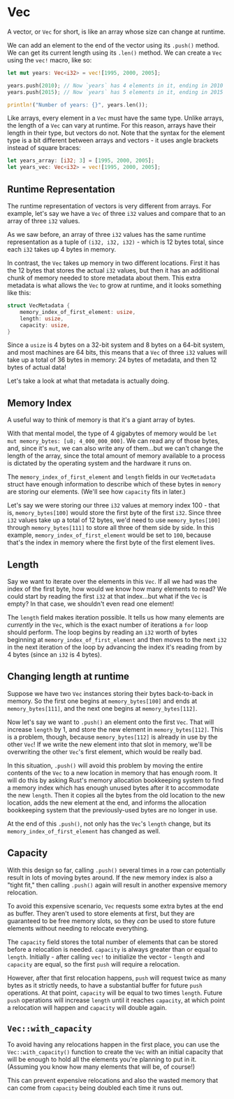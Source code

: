 # Vec

A vector, or `Vec` for short, is like an array whose size can change at runtime.

We can add an element to the end of the vector using its `.push()` method. We 
can get its current length using its `.len()` method.  We can create a `Vec` 
using the `vec!` macro, like so:

```rust
let mut years: Vec<i32> = vec![1995, 2000, 2005];

years.push(2010); // Now `years` has 4 elements in it, ending in 2010
years.push(2015); // Now `years` has 5 elements in it, ending in 2015

println!("Number of years: {}", years.len());
```

Like arrays, every element in a `Vec` must have the same type. Unlike arrays,
the length of a `Vec` can vary at runtime. For this reason, arrays have their
length in their type, but vectors do not. Note that the syntax for the element
type is a bit different between arrays and vectors - it uses angle brackets
instead of square braces:

```rust
let years_array: [i32; 3] = [1995, 2000, 2005];
let years_vec: Vec<i32> = vec![1995, 2000, 2005];
```

## Runtime Representation

The runtime representation of vectors is very different from arrays.
For example, let's say we have a `Vec` of three `i32` values and compare that
to an array of three `i32` values.

As we saw before, an array of three `i32` values has the same runtime 
representation as a tuple of `(i32, i32, i32)` - which is 12 bytes total, since
each `i32` takes up 4 bytes in memory.

In contrast, the `Vec` takes up memory in two different locations. First it
has the 12 bytes that stores the actual `i32` values, but then it has an 
additional chunk of memory needed to store metadata about them. This extra
metadata is what allows the `Vec` to grow at runtime, and it looks something
like this:

```rust
struct VecMetadata {
    memory_index_of_first_element: usize,
    length: usize,
    capacity: usize,
}
```

Since a `usize` is 4 bytes on a 32-bit system and 8 bytes on a 64-bit system,
and most machines are 64 bits, this means that a `Vec` of three `i32` values
will take up a total of 36 bytes in memory: 24 bytes of metadata, and then
12 bytes of actual data!

Let's take a look at what that metadata is actually doing.

## Memory Index

A useful way to think of memory is that it's a giant array of bytes. 

With that mental model, the type of 4 gigabytes of memory would be
`let mut memory_bytes: [u8; 4_000_000_000]`. We can read any of those bytes, and,
since it's `mut`, we can also write any of them...but we can't change the length
of the array, since the total amount of memory available to a process is 
dictated by the operating system and the hardware it runs on.

The `memory_index_of_first_element` and `length` fields in our `VecMetadata` 
struct have enough information to describe which of these bytes in `memory`
are storing our elements. (We'll see how `capacity` fits in later.)

Let's say we were storing our three `i32` values at memory index 100 - that is,
`memory_bytes[100]` would store the first byte of the first `i32`. Since three
`i32` values take up a total of 12 bytes, we'd need to use `memory_bytes[100]`
through `memory_bytes[111]` to store all three of them side by side. In this
example, `memory_index_of_first_element` would be set to `100`, because that's
the index in memory where the first byte of the first element lives.

## Length

Say we want to iterate over the elements in this `Vec`. If all we had was the
index of the first byte, how would we know how many elements to read? We could
start by reading the first `i32` at that index...but what if the `Vec` is empty?
In that case, we shouldn't even read one element!

The `length` field makes iteration possible. It tells us how many elements
are *currently* in the `Vec`, which is the exact number of iterations a `for` 
loop should perform. The loop begins by reading an `i32` worth of bytes 
beginning at `memory_index_of_first_element` and then moves to the next `i32`
in the next iteration of the loop by advancing the index it's reading from
by 4 bytes (since an `i32` is 4 bytes).

## Changing length at runtime

Suppose we have two `Vec` instances storing their bytes back-to-back
in memory. So the first one begins at `memory_bytes[100]` and ends at 
`memory_bytes[111]`, and the next one begins at `memory_bytes[112]`.

Now let's say we want to `.push()` an element onto the first `Vec`. That will
increase `length` by 1, and store the new element in `memory_bytes[112]`.
This is a problem, though, because `memory_bytes[112]` is already in use by
the other `Vec`! If we write the new element into that slot in memory, we'll
be overwriting the other `Vec`'s first element, which would be really bad.

In this situation, `.push()` will avoid this problem by moving the entire
contents of the `Vec` to a new location in memory that has enough room. It will
do this by asking Rust's memory allocation bookkeeping system to find a memory
index which has enough unused bytes after it to accommodate the new `length`.
Then it copies all the bytes from the old location to the new location, adds the
new element at the end, and informs the allocation bookkeeping system that the
previously-used bytes are no longer in use.

At the end of this `.push()`, not only has the `Vec`'s `length` change, but
its `memory_index_of_first_element` has changed as well.

## Capacity

With this design so far, calling `.push()` several times in a row can 
potentially result in lots of moving bytes around. If the new memory index is 
also a "tight fit," then calling `.push()` again will result in another 
expensive memory relocation.

To avoid this expensive scenario, `Vec` requests some extra bytes at the end as
buffer. They aren't used to store elements at first, but they are guaranteed to 
be free memory slots, so they *can* be used to store future elements without
needing to relocate everything.

The `capacity` field stores the total number of elements that can be stored
before a relocation is needed. `capacity` is always greater than or equal to
`length`. Initially - after calling `vec!` to initialize the vector - `length`
and `capacity` are equal, so the first `push` will require a relocation.

However, after that first relocation happens, `push` will request twice as many
bytes as it strictly needs, to have a substantial buffer for future `push`
operations. At that point, `capacity` will be equal to two times `length`.
Future `push` operations will increase `length` until it reaches `capacity`,
at which point a relocation will happen and `capacity` will double again.

## `Vec::with_capacity`

To avoid having any relocations happen in the first place, you can use the
`Vec::with_capacity()` function to create the `Vec` with an initial capacity
that will be enough to hold all the elements you're planning to put in it.
(Assuming you know how many elements that will be, of course!)

This can prevent expensive relocations and also the wasted memory that can come
from `capacity` being doubled each time it runs out.
